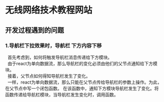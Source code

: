 # 无线网络技术教程网站    
## 开发过程遇到的问题    
### 1.导航栏下拉效果时，导航栏 下方内容下移        
  &nbsp;&nbsp;首先考虑到，如何将触发导航栏消息传递给下方模块。    
  &nbsp;&nbsp;由于react为单向数据流，那么导航栏的变化必须由他们的父节点通知给下方模块。    
  &nbsp;&nbsp;接着，父节点如何得知导航栏发生了变化。    
  &nbsp;&nbsp;一样，react为单向数据流，那么只能在父节点传给导航栏的参数上操作。为此，在父节点中写一个闭包函数。
在该函数中，通知下方模块导航栏发生了变化。将函数传递给导航栏模块，当导航栏发生变化时，调用函数。    
